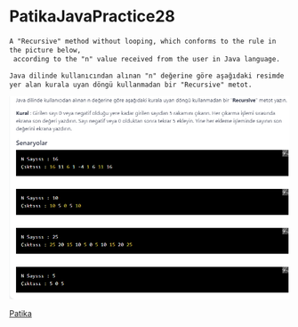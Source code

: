 # PatikaJavaPractice28
```
A "Recursive" method without looping, which conforms to the rule in the picture below,
 according to the "n" value received from the user in Java language.
```
```
Java dilinde kullanıcından alınan "n" değerine göre aşağıdaki resimde 
yer alan kurala uyan döngü kullanmadan bir "Recursive" metot.
```
![img.png](img.png)

[Patika](https://www.patika.dev)


